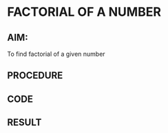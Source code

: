 # FACTORIAL OF A NUMBER

## AIM:
To find factorial of a given number

## PROCEDURE

## CODE

## RESULT

